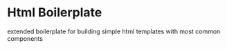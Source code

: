# Html Boilerplate

extended boilerplate for building simple html templates with most common components